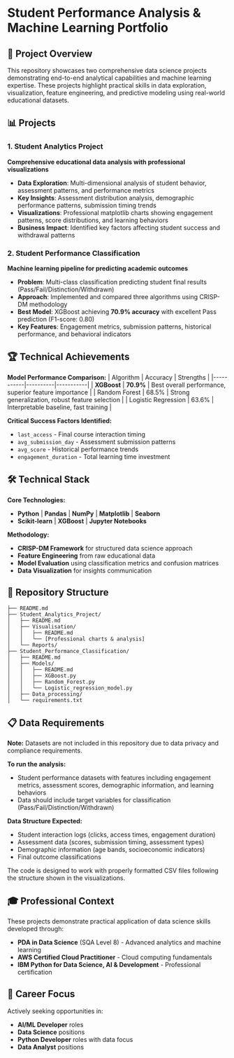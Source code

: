 # Student Performance Analysis & Machine Learning Portfolio

## 🎯 Project Overview

This repository showcases two comprehensive data science projects demonstrating end-to-end analytical capabilities and machine learning expertise. These projects highlight practical skills in data exploration, visualization, feature engineering, and predictive modeling using real-world educational datasets.

## 📊 Projects

### 1. Student Analytics Project
**Comprehensive educational data analysis with professional visualizations**

- **Data Exploration**: Multi-dimensional analysis of student behavior, assessment patterns, and performance metrics
- **Key Insights**: Assessment distribution analysis, demographic performance patterns, submission timing trends
- **Visualizations**: Professional matplotlib charts showing engagement patterns, score distributions, and learning behaviors
- **Business Impact**: Identified key factors affecting student success and withdrawal patterns

### 2. Student Performance Classification
**Machine learning pipeline for predicting academic outcomes**

- **Problem**: Multi-class classification predicting student final results (Pass/Fail/Distinction/Withdrawn)
- **Approach**: Implemented and compared three algorithms using CRISP-DM methodology
- **Best Model**: XGBoost achieving **70.9% accuracy** with excellent Pass prediction (F1-score: 0.80)
- **Key Features**: Engagement metrics, submission patterns, historical performance, and behavioral indicators

## 🏆 Technical Achievements

**Model Performance Comparison:**
| Algorithm | Accuracy | Strengths |
|-----------|----------|-----------|
| **XGBoost** | **70.9%** | Best overall performance, superior feature importance |
| Random Forest | 68.5% | Strong generalization, robust feature selection |
| Logistic Regression | 63.6% | Interpretable baseline, fast training |

**Critical Success Factors Identified:**
- `last_access` - Final course interaction timing
- `avg_submission_day` - Assessment submission patterns  
- `avg_score` - Historical performance trends
- `engagement_duration` - Total learning time investment

## 🛠️ Technical Stack

**Core Technologies:**
- **Python** | **Pandas** | **NumPy** | **Matplotlib** | **Seaborn**
- **Scikit-learn** | **XGBoost** | **Jupyter Notebooks**

**Methodology:**
- **CRISP-DM Framework** for structured data science approach
- **Feature Engineering** from raw educational data
- **Model Evaluation** using classification metrics and confusion matrices
- **Data Visualization** for insights communication

## 📁 Repository Structure

```
├── README.md
├── Student_Analytics_Project/
│   ├── README.md
│   ├── Visualisation/
│   │   ├── README.md
│   │   └── [Professional charts & analysis]
│   └── Reports/
├── Student_Performance_Classification/
│   ├── README.md
│   ├── Models/
│   │   ├── README.md
│   │   ├── XGBoost.py
│   │   ├── Random_Forest.py
│   │   └── Logistic_regression_model.py
│   ├── Data_processing/
│   └── requirements.txt
```
## 📋 Data Requirements

**Note:** Datasets are not included in this repository due to data privacy and compliance requirements.

**To run the analysis:**
- Student performance datasets with features including engagement metrics, assessment scores, demographic information, and learning behaviors
- Data should include target variables for classification (Pass/Fail/Distinction/Withdrawn)

**Data Structure Expected:**
- Student interaction logs (clicks, access times, engagement duration)
- Assessment data (scores, submission timing, assessment types)
- Demographic information (age bands, socioeconomic indicators)
- Final outcome classifications

The code is designed to work with properly formatted CSV files following the structure shown in the visualizations.

## 🎓 Professional Context

These projects demonstrate practical application of data science skills developed through:
- **PDA in Data Science** (SQA Level 8) - Advanced analytics and machine learning
- **AWS Certified Cloud Practitioner** - Cloud computing fundamentals
- **IBM Python for Data Science, AI & Development** - Professional certification

## 🚀 Career Focus

Actively seeking opportunities in:
- **AI/ML Developer** roles
- **Data Science** positions  
- **Python Developer** roles with data focus
- **Data Analyst** positions
